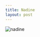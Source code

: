```yaml
---
title: Nadine
layout: post
---
```

![nadine](https://raw.githubusercontent.com/LWFlouisa/WeirdSearchEngine/main/Images/Nadine.jpeg)
